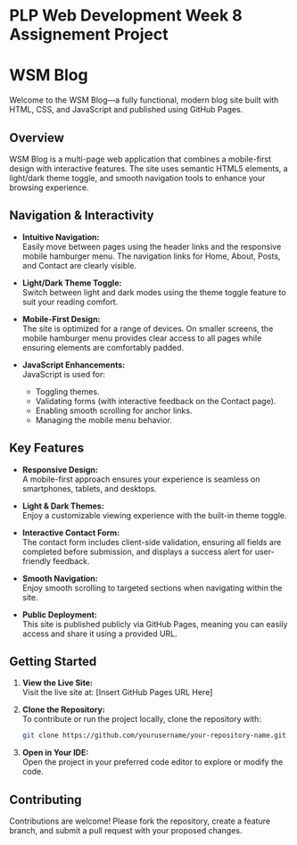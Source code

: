 # PLP Web Development Week 8 Assignement Project

# WSM Blog

Welcome to the WSM Blog—a fully functional, modern blog site built with HTML, CSS, and JavaScript and published using GitHub Pages.

## Overview

WSM Blog is a multi-page web application that combines a mobile-first design with interactive features. The site uses semantic HTML5 elements, a light/dark theme toggle, and smooth navigation tools to enhance your browsing experience.

## Navigation & Interactivity

- **Intuitive Navigation:**  
  Easily move between pages using the header links and the responsive mobile hamburger menu. The navigation links for Home, About, Posts, and Contact are clearly visible.

- **Light/Dark Theme Toggle:**  
  Switch between light and dark modes using the theme toggle feature to suit your reading comfort.

- **Mobile-First Design:**  
  The site is optimized for a range of devices. On smaller screens, the mobile hamburger menu provides clear access to all pages while ensuring elements are comfortably padded.

- **JavaScript Enhancements:**  
  JavaScript is used for:
  - Toggling themes.
  - Validating forms (with interactive feedback on the Contact page).
  - Enabling smooth scrolling for anchor links.
  - Managing the mobile menu behavior.

## Key Features

- **Responsive Design:**  
  A mobile-first approach ensures your experience is seamless on smartphones, tablets, and desktops.

- **Light & Dark Themes:**  
  Enjoy a customizable viewing experience with the built-in theme toggle.

- **Interactive Contact Form:**  
  The contact form includes client-side validation, ensuring all fields are completed before submission, and displays a success alert for user-friendly feedback.

- **Smooth Navigation:**  
  Enjoy smooth scrolling to targeted sections when navigating within the site.

- **Public Deployment:**  
  This site is published publicly via GitHub Pages, meaning you can easily access and share it using a provided URL.

## Getting Started

1. **View the Live Site:**  
   Visit the live site at: [Insert GitHub Pages URL Here]

2. **Clone the Repository:**  
   To contribute or run the project locally, clone the repository with:
   ```bash
   git clone https://github.com/yourusername/your-repository-name.git
   ```

3. **Open in Your IDE:**  
   Open the project in your preferred code editor to explore or modify the code.

## Contributing

Contributions are welcome! Please fork the repository, create a feature branch, and submit a pull request with your proposed changes.

